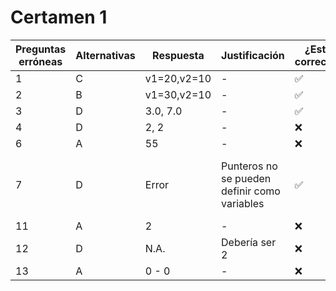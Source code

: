 # Certamen 1

| Preguntas erróneas | Alternativas | Respuesta | Justificación | ¿Está correcta? | Alternativa Correcta | Respuesta Correcta |
|--------------------|--------------|-----------|---------------|-----------------|----------------------|--------------------|
| 1 | C | v1=20,v2=10 | - |✅| C | - |
| 2 | B | v1=30,v2=10 | - |✅| B | - |
| 3 | D | 3.0, 7.0 | - |✅| D | - |
| 4 | D | 2, 2 | - |❌| C | 4, 2 |
| 6 | A | 55 | - |❌| C | 20 |
| 7 | D | Error | Punteros no se pueden definir como variables |✅| D | zsh: segmentation fault (core dumped)  ./output/07 |
| 11 | A | 2 | - |❌| C | 16 |
| 12 | D | N.A. | Debería ser 2 |❌| B | 16 |
| 13 | A | 0 - 0 | - |❌| B | 5 - 5 |
